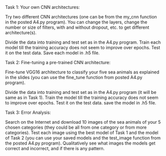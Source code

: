 Task 1: Your own CNN architectures:

Try two different CNN architectures (one can be from the my_cnn function in the posted A4.py program). You can change the layers, change the number or size of filters, with and without dropout, etc. to get different architecture(s).

Divide the data into training and test set as in the A4.py program. Train each model till the training accuracy does not seem to improve over epochs. Test it on the test data. Save each model in .h5 file.

Task 2: Fine-tuning a pre-trained CNN architecture:

Fine-tune VGG16 architecture to classify your five sea animals as explained in the slides (you can use the fine_tune function from posted A4.py program).

Divide the data into training and test set as in the A4.py program (it will be same as in Task 1). Train the model till the training accuracy does not seem to improve over epochs. Test it on the test data. save the model in .h5 file.

Task 3: Error Analysis:

Search on the Internet and download 10 images of the sea animals of your 5 chosen categories (they could be all from one category or from more categories). Test each image using the best model of Task 1 and the model of Task 2 (you can use your saved models and the test_image function from the posted A4.py program). Qualitatively see what images the models get correct and incorrect, and if there is any pattern.
